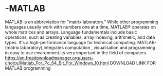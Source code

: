 # -MATLAB
MATLAB is an abbreviation for "matrix laboratory." While other programming languages usually work with numbers one at a time, MATLAB® operates on whole matrices and arrays. Language fundamentals include basic operations, such as creating variables, array indexing, arithmetic, and data types.
It's a high-performance language for technical computing. MATLAB-(matrix laboratory),integrates computation , visualisation and programming in easy to use environment.its very important in the field of computers. 
https://en.freedownloadmanager.org/users-choice/Matlab_For_Pc_64_Bit_For_Windows_10.html DOWNLOAD LINK FOR MATLAB programming
